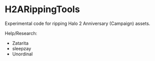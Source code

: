 # H2ARippingTools

Experimental code for ripping Halo 2 Anniversary (Campaign) assets.

Help/Research:
  - Zatarita
  - sleepzay
  - Unordinal